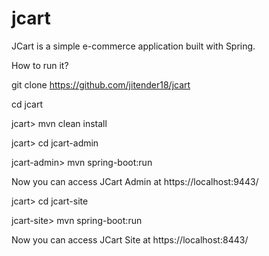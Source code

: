 # jcart
JCart is a simple e-commerce application built with Spring.

How to run it?

git clone https://github.com/jitender18/jcart

cd jcart

jcart> mvn clean install

jcart> cd jcart-admin

jcart-admin> mvn spring-boot:run

Now you can access JCart Admin at https://localhost:9443/ 


jcart> cd jcart-site

jcart-site> mvn spring-boot:run

Now you can access JCart Site at https://localhost:8443/ 
